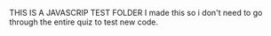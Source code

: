 THIS IS A JAVASCRIP TEST FOLDER
I made this so i don't need to go through the entire quiz to test new code.
